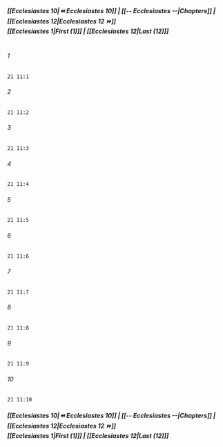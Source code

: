 
##### **[[Ecclesiastes 10|⏪ Ecclesiastes 10]] | [[-- Ecclesiastes --|Chapters]] | [[Ecclesiastes 12|Ecclesiastes 12 ⏩]]**<br>**[[Ecclesiastes 1|First (1)]] | [[Ecclesiastes 12|Last (12)]]**<br><br>

###### 1
``` verse
21 11:1
```
###### 2
``` verse
21 11:2
```
###### 3
``` verse
21 11:3
```
###### 4
``` verse
21 11:4
```
###### 5
``` verse
21 11:5
```
###### 6
``` verse
21 11:6
```
###### 7
``` verse
21 11:7
```
###### 8
``` verse
21 11:8
```
###### 9
``` verse
21 11:9
```
###### 10
``` verse
21 11:10
```

##### **[[Ecclesiastes 10|⏪ Ecclesiastes 10]] | [[-- Ecclesiastes --|Chapters]] | [[Ecclesiastes 12|Ecclesiastes 12 ⏩]]**<br>**[[Ecclesiastes 1|First (1)]] | [[Ecclesiastes 12|Last (12)]]**

